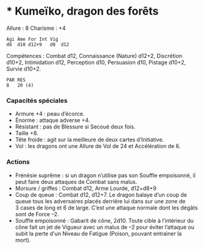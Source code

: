 # * Kumeïko, dragon des forêts

Allure : 8
Charisme : +4

	Agi	Âme	For	Int	Vig
	d8	d10	d12+9	d8	d12

Compétences : Combat d12, Connaissance (Nature) d12+2, Discrétion d10+2, Intimidation d12, Perception d10, Persuasion d10, Pistage d10+2, Survie d10+2.

	PAR	RES
	8	20 (4)

### Capacités spéciales
- Armure +4 : peau d’écorce.
- Énorme : attaque adverse +4.
- Résistant : pas de Blessure si Secoué deux fois.
- Taille +8.
- Tête froide : agit sur la meilleure de deux cartes d’Initiative.
- Vol : les dragons ont une Allure de Vol de 24 et Accélération de 6.

### Actions
- Frénésie suprême : si un dragon n’utilise pas son Souffle empoisonné, il peut faire deux attaques de Combat sans malus.
- Morsure / griffes : Combat d12, Arme Lourde, d12+d8+9
- Coup de queue : Combat d12, d12+7. Le dragon balaye d’un coup de queue tous les adversaires placés derrière lui dans sur une zone de 3 cases de long et 6 de large. C’est une attaque normale dont les dégâts sont de Force –2.
- Souffle empoisonné : Gabarit de cône, 2d10. Toute cible à l’intérieur du cône fait un jet de Vigueur avec un malus de –2 pour éviter l’attaque ou subit la perte d'un Niveau de Fatigue (Poison, pouvant entrainer la mort).
